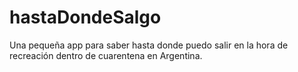 # hastaDondeSalgo
Una pequeña app para saber hasta donde puedo salir en la hora de recreación dentro de cuarentena en Argentina.

